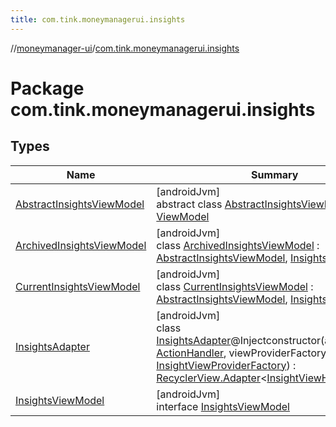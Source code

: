 ```yaml
---
title: com.tink.moneymanagerui.insights
---
```

//[moneymanager-ui](../../index.html)/[com.tink.moneymanagerui.insights](index.html)



# Package com.tink.moneymanagerui.insights



## Types


| Name | Summary |
|---|---|
| [AbstractInsightsViewModel](-abstract-insights-view-model/index.html) | [androidJvm]<br>abstract class [AbstractInsightsViewModel](-abstract-insights-view-model/index.html) : [ViewModel](https://developer.android.com/reference/kotlin/androidx/lifecycle/ViewModel.html) |
| [ArchivedInsightsViewModel](-archived-insights-view-model/index.html) | [androidJvm]<br>class [ArchivedInsightsViewModel](-archived-insights-view-model/index.html) : [AbstractInsightsViewModel](-abstract-insights-view-model/index.html), [InsightsViewModel](-insights-view-model/index.html) |
| [CurrentInsightsViewModel](-current-insights-view-model/index.html) | [androidJvm]<br>class [CurrentInsightsViewModel](-current-insights-view-model/index.html) : [AbstractInsightsViewModel](-abstract-insights-view-model/index.html), [InsightsViewModel](-insights-view-model/index.html) |
| [InsightsAdapter](-insights-adapter/index.html) | [androidJvm]<br>class [InsightsAdapter](-insights-adapter/index.html)@Injectconstructor(actionHandler: [ActionHandler](../com.tink.moneymanagerui.insights.actionhandling/-action-handler/index.html), viewProviderFactory: [InsightViewProviderFactory](../com.tink.moneymanagerui.insights.viewproviders/-insight-view-provider-factory/index.html)) : [RecyclerView.Adapter](https://developer.android.com/reference/kotlin/androidx/recyclerview/widget/RecyclerView.Adapter.html)&lt;[InsightViewHolder](../com.tink.moneymanagerui.insights.viewproviders/-insight-view-holder/index.html)&gt; |
| [InsightsViewModel](-insights-view-model/index.html) | [androidJvm]<br>interface [InsightsViewModel](-insights-view-model/index.html) |

